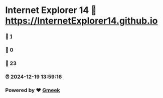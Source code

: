 # Internet Explorer 14 :link: https://InternetExplorer14.github.io 
### :page_facing_up: [1](https://InternetExplorer14.github.io/tag.html) 
### :speech_balloon: 0 
### :hibiscus: 23 
### :alarm_clock: 2024-12-19 13:59:16 
### Powered by :heart: [Gmeek](https://github.com/Meekdai/Gmeek)

